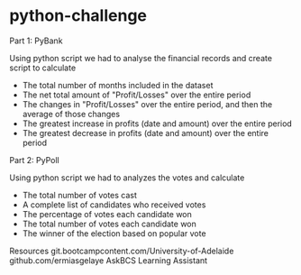 # python-challenge

Part 1: PyBank

Using python script we had to analyse the financial records and create script to calculate 
 - The total number of months included in the dataset
 - The net total amount of "Profit/Losses" over the entire period
 - The changes in "Profit/Losses" over the entire period, and then the average of those changes
 - The greatest increase in profits (date and amount) over the entire period
 - The greatest decrease in profits (date and amount) over the entire period

Part 2: PyPoll

Using python script we had to analyzes the votes and calculate 
 - The total number of votes cast
 - A complete list of candidates who received votes
 - The percentage of votes each candidate won
 - The total number of votes each candidate won
 - The winner of the election based on popular vote

Resources 
git.bootcampcontent.com/University-of-Adelaide
github.com/ermiasgelaye
AskBCS Learning Assistant
